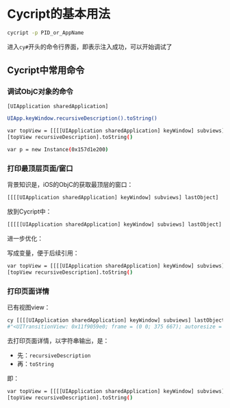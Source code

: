 # Cycript的基本用法

```bash
cycript -p PID_or_AppName
```

进入`cy#`开头的命令行界面，即表示注入成功，可以开始调试了

## Cycript中常用命令

### 调试ObjC对象的命令

```bash
[UIApplication sharedApplication]

UIApp.keyWindow.recursiveDescription().toString()

var topView = [[[[UIApplication sharedApplication] keyWindow] subviews] lastObject]
[topView recursiveDescription].toString()

var p = new Instance(0x157d1e200)
```

### 打印最顶层页面/窗口

背景知识是，iOS的ObjC的获取最顶层的窗口：

```bash
[[[[UIApplication sharedApplication] keyWindow] subviews] lastObject]
```

放到Cycript中：

```bash
[[[[[UIApplication sharedApplication] keyWindow] subviews] lastObject] recursiveDescription].toString()
```

进一步优化：

写成变量，便于后续引用：

```bash
var topView = [[[[UIApplication sharedApplication] keyWindow] subviews] lastObject]
[topView recursiveDescription].toString()
```

### 打印页面详情

已有视图view：

```bash
cy [[[[UIApplication sharedApplication] keyWindow] subviews] lastObject]
#"<UITransitionView: 0x11f9059e0; frame = (0 0; 375 667); autoresize = W+H; layer = <CALayer: 0x280129300>>"
```

去打印页面详情，以字符串输出，是：

* 先：`recursiveDescription`
* 再：`toString`

即：

```bash
var topView = [[[[UIApplication sharedApplication] keyWindow] subviews] lastObject]
[topView recursiveDescription].toString()
```
